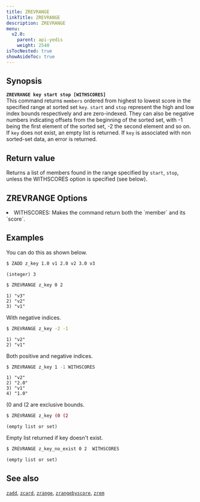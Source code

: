 ```yaml
---
title: ZREVRANGE
linkTitle: ZREVRANGE
description: ZREVRANGE
menu:
  v2.0:
    parent: api-yedis
    weight: 2540
isTocNested: true
showAsideToc: true
---
```


## Synopsis

<b>`ZREVRANGE key start stop [WITHSCORES]`</b><br>
This command returns `members` ordered from highest to lowest score in the specified range at sorted set `key`.
`start` and `stop` represent the high and low index bounds respectively and are zero-indexed. They can also be negative
numbers indicating offsets from the beginning of the sorted set, with -1 being the first element of the sorted set, -2 the second element and so on.
If `key` does not exist, an empty list is returned. If `key` is associated with non sorted-set data, an error is returned.

## Return value

Returns a list of members found in the range specified by `start`, `stop`, unless the WITHSCORES option is specified (see below).

## ZREVRANGE Options

<li> WITHSCORES: Makes the command return both the `member` and its `score`.</li>

## Examples

You can do this as shown below.

```sh
$ ZADD z_key 1.0 v1 2.0 v2 3.0 v3
```

```
(integer) 3
```

```sh
$ ZREVRANGE z_key 0 2
```

```
1) "v3"
2) "v2"
3) "v1"
```

With negative indices.

```sh
$ ZREVRANGE z_key -2 -1
```

```
1) "v2"
2) "v1"
```

Both positive and negative indices.

```sh
$ ZREVRANGE z_key 1 -1 WITHSCORES
```

```
1) "v2"
2) "2.0"
3) "v1"
4) "1.0"
```

(0 and (2 are exclusive bounds.

```sh
$ ZREVRANGE z_key (0 (2
```

```
(empty list or set)
```

Empty list returned if key doesn't exist.

```sh
$ ZREVRANGE z_key_no_exist 0 2  WITHSCORES
```

```
(empty list or set)
```

## See also

[`zadd`](../zadd/), [`zcard`](../zcard/), [`zrange`](../zrange/), [`zrangebyscore`](../zrangebyscore/), [`zrem`](../zrem)
